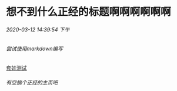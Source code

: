 # 想不到什么正经的标题啊啊啊啊啊啊
###### 2020-03-12 14:39:54 下午 
###### 尝试使用markdown编写
 [套娃测试](https://vickypredator.github.io)
######  有空搞个正经的主页吧
